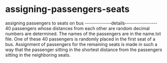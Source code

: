 # assigning-passengers-seats
assigning passengers to seats on bus
-------------details----------------
40 passengers whose distances from each other are random decimal numbers are determined. 
The names of the passengers are in the name.txt file. 
One of these 40 passengers is randomly placed in the first seat of a bus.
Assignment of passengers for the remaining seats is made in such a way that the passenger sitting in the shortest distance 
from the passengers sitting in the neighboring seats.
